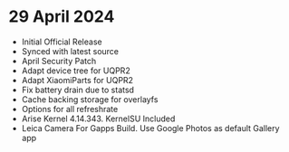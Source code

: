 # 29 April 2024

- Initial Official Release
- Synced with latest source
- April Security Patch
- Adapt device tree for UQPR2
- Adapt XiaomiParts for UQPR2
- Fix battery drain due to statsd
- Cache backing storage for overlayfs
- Options for all refreshrate
- Arise Kernel 4.14.343. KernelSU Included
- Leica Camera For Gapps Build. Use Google Photos as default Gallery app